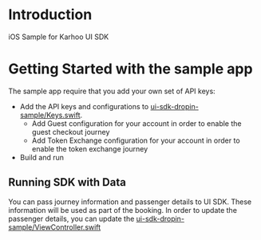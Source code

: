 # Introduction
iOS Sample for Karhoo UI SDK

# Getting Started with the sample app
The sample app require that you add your own set of API keys:

* Add the API keys and configurations to [ui-sdk-dropin-sample/Keys.swift](ui-sdk-dropin-sample/Keys.swift). 
    * Add Guest configuration for your account in order to enable the guest checkout journey
    * Add Token Exchange configuration for your account in order to enable the token exchange journey
* Build and run

## Running SDK with Data
You can pass journey information and passenger details to UI SDK. These information will be used as part of the booking. In order to update the passenger details, you can update the [ui-sdk-dropin-sample/ViewController.swift](ui-sdk-dropin-sample/ViewController.swift)

